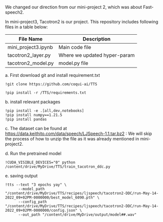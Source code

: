 We changed our direction from our mini-project 2, which was about Fast-speech2.

In mini-project3, Tacotron2 is our project. This repository includes following files in a table below:


File Name | Description
------------- | -------------
mini_project3.ipynb | Main code file 
tacotron2_layer.py  | Where we updated hyper-param
tacotron2_model.py  | model.py file



a. First download git and install requirement.txt


```
!git clone https://github.com/coqui-ai/TTS
```
```
!pip install -r /TTS/requirements.txt
```


b. install relevant packages 

```
!pip install -e .[all,dev,notebooks] 
!pip install numpy==1.21.5
!pip install pandas
```

c. The dataset can be found at https://data.keithito.com/data/speech/LJSpeech-1.1.tar.bz2 : We will skip the process of how to unzip the file as it was already mentioned in mini-project2. 


d. Run the pretrained model
```
!CUDA_VISIBLE_DEVICES="0" python /content/drive/MyDrive/TTS/train_tacotron_ddc.py
```
e. saving output

```
!tts --text "3 epochs yay" \
      --model_path "/content/drive/MyDrive/TTS/recipes/ljspeech/tacotron2-DDC/run-May-14-2022_09+02PM-0000000/best_model_6090.pth" \
      --config_path "/content/drive/MyDrive/TTS/recipes/ljspeech/tacotron2-DDC/run-May-14-2022_09+02PM-0000000/config.json" \
      --out_path "/content/drive/MyDrive/output/model##.wav"
```






